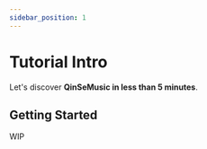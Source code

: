 ```yaml
---
sidebar_position: 1
---
```


# Tutorial Intro

Let's discover **QinSeMusic in less than 5 minutes**.

## Getting Started

WIP
